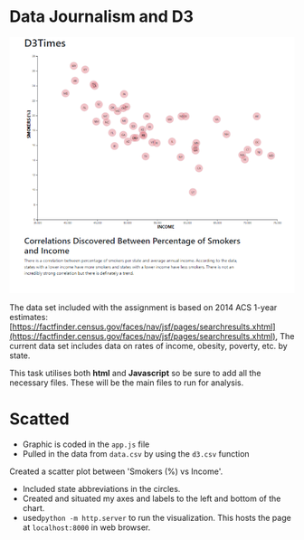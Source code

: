 # Data Journalism and D3

![OUTPUT](https://github.com/natalieddavies/D3-challenge/blob/main/screenshot_live_server.PNG?raw=true)

The data set included with the assignment is based on 2014 ACS 1-year estimates: [https://factfinder.census.gov/faces/nav/jsf/pages/searchresults.xhtml](https://factfinder.census.gov/faces/nav/jsf/pages/searchresults.xhtml), The current data set includes data on rates of income, obesity, poverty, etc. by state.

This task utilises both **html** and **Javascript** so be sure to add all the necessary files. These will be the main files to run for analysis.

# Scatted

* Graphic is coded in the `app.js` file
* Pulled in the data from `data.csv` by using the `d3.csv` function 

Created a scatter plot between 'Smokers (%) vs Income'.

* Included state abbreviations in the circles.
* Created and situated my axes and labels to the left and bottom of the chart.
* used`python -m http.server` to run the visualization. This hosts the page at `localhost:8000` in web browser.